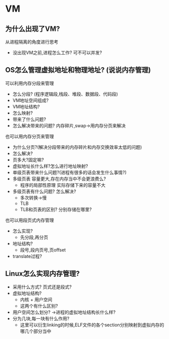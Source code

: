 # VM
## 为什么出现了VM?
从进程隔离的角度进行思考
- 没出现VM之前,进程怎么工作? 可不可以并发?
<!-- 在虚拟地址出现之前,进程可以直接访问存储单元; 比如单片机的CPU就可以直接对物理地址进行处理,这就会导致不能同时运行多个程序(举个例子,地址更改);所以出现了虚拟地址,每个进程都有自己的\独立的虚拟地址,在表面上拥有了整个地址空间,进程运行时,CPU会给出虚拟地址,通过MMU映射到对应的物理地址当中,使得进程并不会直接对物理内存操作,因为虚拟内存的存在,各个进程之间可以实现在运行时互相不干涉. -->
## OS怎么管理虚拟地址和物理地址? **(说说内存管理)**
可以利用内存分段来管理
- 怎么分段? (程序逻辑段,栈段、堆段、数据段、代码段)
- VM地址空间组成? 
- VM地址结构? 
- 怎么映射? 
- 带来了什么问题? 
- 怎么解决带来的问题? 内存碎片,swap->用内存分页来解决

也可以用内存分页来管理
- 为什么分页?(解决分段带来的内存碎片和内存交换效率太低的问题)
- 怎么解决?
- 页多大?固定嘛?
- 虚拟地址长什么样?怎么进行地址映射?
- 单级页表带来什么问题?(进程有很多的话会发生什么事情?)
- 多级页表 容量更大,存在内存当中不会更浪费么?
    - 程序的局部性原理 实际存储下来的容量不大
- 多级页表有什么问题? 怎么解决?
  - 多次转换->慢
  - TLB 
  - TLB和页表的区别? 分别存储在哪里?

也可以用段页式内存管理
- 怎么实现?
  - 先分段,再分页
- 地址结构?
  - 段号,段内页号,页offset
- translate过程?
  
## Linux怎么实现内存管理?
- 采用什么方式? 页式还是段式?
- 虚拟地址结构?
  - 内核 + 用户空间
  - 这两个有什么区别?
- 用户空间怎么划分? ->进程的虚拟地址结构长什么样?
- 分为几块,每一块有什么作用?
  - 这里可以衍生linking的时候,ELF文件的各个section分别映射到虚拟内存的哪几个部分当中